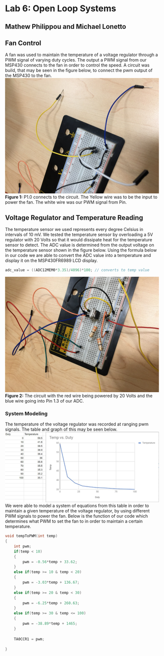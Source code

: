 # Lab 6: Open Loop Systems
## Mathew  Philippou and Michael Lonetto

## Fan Control
A fan was used to maintain the temperature of a voltage regulator through a PWM signal of varying duty cycles. The output a PWM signal from our MSP430 connects to the fan in order to control the speed. A circuit was build, that may be seen in the figure below, to connect the pwm output of the MSP430 to the fan.
![alt text](https://github.com/RU09342/lab-6taking-control-over-your-embedded-life-jordan-and-pippen/blob/master/Pictures/Open_Loop_Systems/first%20pic.jpg)
**Figure 1:** P1.0 connects to the circuit. The Yellow wire was to be the input to power the fan. The white wire was our PWM signal from Pin. 

## Voltage Regulator and Temperature Reading
The temperature sensor we used represents every degree Celsius in intervals of 10 mV. We tested the temperature sensor by overloading a 5V regulator with 20 Volts so that it would dissipate heat for the 
temperature sensor to detect. The ADC value is determined from the output voltage on the temperature sensor shown in the figure below. Using the formula below in our code we are able to convert the ADC 
value into a temperature and display it on the MSP430FR6989 LCD display.
```c
adc_value = ((ADC12MEM0*3.35)/4096)*100; // converts to temp value
```
![alt text](https://github.com/RU09342/lab-6taking-control-over-your-embedded-life-jordan-and-pippen/blob/master/Pictures/Open_Loop_Systems/Second%20Pic.jpg)
**Figure 2:** The circuit with the red wire being powered by 20 Volts and the blue wire going into Pin 1.3 of our ADC.

### System Modeling
The temperature of the voltage regulator was recorded at ranging pwm signals. The table and graph of this may be seen below.
![alt text](https://github.com/RU09342/lab-6taking-control-over-your-embedded-life-jordan-and-pippen/blob/master/Pictures/Open_Loop_Systems/temp%20vs%20duty%20chart.JPG)
We were able to model a system of equations from this table in order to maintain a given temperature of the voltage regulator, by using different PWM signals to power the fan. Below is the function of our code which determines what PWM to set the fan to in order to maintain a certain temperature. 

```c
void tempToPWM(int temp)
{
    int pwm;
    if(temp < 10)
    {
        pwm = -0.56*temp + 33.62;
    }
    else if(temp >= 10 & temp < 20)
    {
        pwm = -3.03*temp + 136.67;
    }
    else if(temp >= 20 & temp < 30)
    {
        pwm = -6.25*temp + 260.63;
    }
    else if(temp >= 30 & temp <= 100)
    {
        pwm = -38.89*temp + 1465;
    }

    TA0CCR1 = pwm;

}
```
